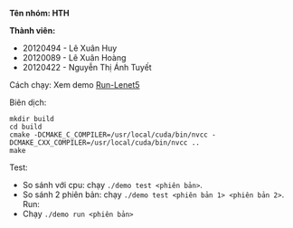 **Tên nhóm: HTH**

**Thành viên:**
- 20120494 - Lê Xuân Huy
- 20120089 - Lê Xuân Hoàng
- 20120422 - Nguyễn Thị Ánh Tuyết

Cách chạy: Xem demo [Run-Lenet5](https://colab.research.google.com/drive/1B3C4PLaVH6pxKBII19HIXLLOWmGbQFMr?usp=sharing)

Biên dịch:
```
mkdir build
cd build
cmake -DCMAKE_C_COMPILER=/usr/local/cuda/bin/nvcc -DCMAKE_CXX_COMPILER=/usr/local/cuda/bin/nvcc ..
make
```
Test:
- So sánh với cpu: chạy `./demo test <phiên bản>`.
- So sánh 2 phiên bản: chạy `./demo test <phiên bản 1> <phiên bản 2>`.
Run:
- Chạy `./demo run <phiên bản>`

